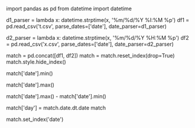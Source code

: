 import pandas as pd
from datetime import datetime

d1_parser = lambda x: datetime.strptime(x, '%m/%d/%Y %I:%M %p')
df1 = pd.read_csv('t.csv', parse_dates=['date'], date_parser=d1_parser)

d2_parser = lambda x: datetime.strptime(x, '%m/%d/%Y %H:%M %p')
df2 = pd.read_csv('x.csv', parse_dates=['date'], date_parser=d2_parser)

match = pd.concat([df1, df2])
match = match.reset_index(drop=True)
match.style.hide_index()

match['date'].min()

match['date'].max()

match['date'].max() - match['date'].min()

match['day'] = match.date.dt.date
match

match.set_index('date')
